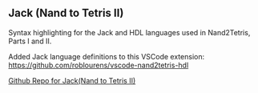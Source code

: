## Jack (Nand to Tetris II)

Syntax highlighting for the Jack and HDL languages used in Nand2Tetris, Parts I and II.

Added Jack language definitions to this VSCode extension:
https://github.com/roblourens/vscode-nand2tetris-hdl


[Github Repo for Jack(Nand to Tetris II)](https://github.com/jlollis/vscode-jack-hdl-nand2tetris)
